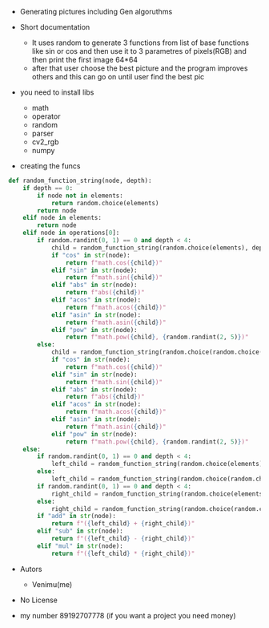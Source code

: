 - Generating pictures including Gen algoruthms

- Short documentation 
    - It uses random to generate 3 functions from list of base functions like sin or cos
    and then use it to 3 parametres of pixels(RGB) and then print the first image 64*64
    - after that user choose the best picture and the program improves others and this can go on until user find the best pic

- you need to install libs
    - math
    - operator
    - random
    - parser
    - cv2_rgb
    - numpy 

- creating the funcs
```python
def random_function_string(node, depth):
    if depth == 0:
        if node not in elements:
            return random.choice(elements)
        return node
    elif node in elements:
        return node
    elif node in operations[0]:
        if random.randint(0, 1) == 0 and depth < 4:
            child = random_function_string(random.choice(elements), depth - 1)
            if "cos" in str(node):
                return f"math.cos({child})"
            elif "sin" in str(node):
                return f"math.sin({child})"
            elif "abs" in str(node):
                return f"abs({child})"
            elif "acos" in str(node):
                return f"math.acos({child})"
            elif "asin" in str(node):
                return f"math.asin({child})"
            elif "pow" in str(node):
                return f"math.pow({child}, {random.randint(2, 5)})"
        else:
            child = random_function_string(random.choice(random.choice(operations)), depth - 1)
            if "cos" in str(node):
                return f"math.cos({child})"
            elif "sin" in str(node):
                return f"math.sin({child})"
            elif "abs" in str(node):
                return f"abs({child})"
            elif "acos" in str(node):
                return f"math.acos({child})"
            elif "asin" in str(node):
                return f"math.asin({child})"
            elif "pow" in str(node):
                return f"math.pow({child}, {random.randint(2, 5)})"
    else:
        if random.randint(0, 1) == 0 and depth < 4:
            left_child = random_function_string(random.choice(elements), depth - 1)
        else:
            left_child = random_function_string(random.choice(random.choice(operations)), depth - 1)
        if random.randint(0, 1) == 0 and depth < 4:
            right_child = random_function_string(random.choice(elements), depth - 1)
        else:
            right_child = random_function_string(random.choice(random.choice(operations)), depth - 1)
        if "add" in str(node):
            return f"({left_child} + {right_child})"
        elif "sub" in str(node):
            return f"({left_child} - {right_child})"
        elif "mul" in str(node):
            return f"({left_child} * {right_child})"
```
- Autors
    - Venimu(me)

- No License

- my number 89192707778 (if you want a project you need money)
